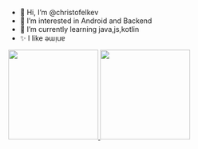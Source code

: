 - 👋 Hi, I’m @christofelkev
- 👀 I’m interested in Android and Backend 
- 🌱 I’m currently learning java,js,kotlin
- ✨ I like ǝɯᴉuɐ


<p align="left">
<a href="https://github.com/christofelkev">
  <img height="180em" src="https://github-readme-stats-eight-theta.vercel.app/api?username=christofelkev&show_icons=true&theme=algolia&include_all_commits=true&count_private=true"/>
  <img height="180em" src="https://github-readme-stats-eight-theta.vercel.app/api/top-langs/?username=christofelkev&layout=compact&langs_count=8&theme=algolia"/>
</a>
</p>
